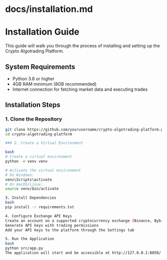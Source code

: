 # docs/installation.md

# Installation Guide

This guide will walk you through the process of installing and setting up the Crypto Algotrading Platform.

## System Requirements

- Python 3.8 or higher
- 4GB RAM minimum (8GB recommended)
- Internet connection for fetching market data and executing trades

## Installation Steps

### 1. Clone the Repository

```bash
git clone https://github.com/yourusername/crypto-algotrading-platform.git
cd crypto-algotrading-platform

### 2. Create a Virtual Environment

bash
# Create a virtual environment
python -m venv venv

# Activate the virtual environment
# On Windows:
venv\Scripts\activate
# On macOS/Linux:
source venv/bin/activate

3. Install Dependencies
bash
pip install -r requirements.txt

4. Configure Exchange API Keys
Create an account on a supported cryptocurrency exchange (Binance, Bybit, etc.)
Generate API keys with trading permissions
Add your API keys to the platform through the Settings tab

5. Run the Application
bash
python src/app.py
The application will start and be accessible at http://127.0.0.1:8050/ in your web browser.


